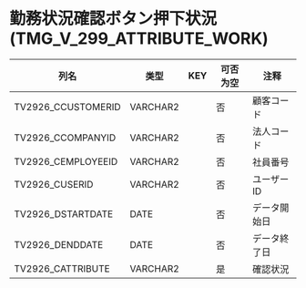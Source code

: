 # 勤務状況確認ボタン押下状況(TMG_V_299_ATTRIBUTE_WORK)
| 列名   | 类型   | KEY  | 可否为空 | 注释   |
| ---- | ---- | ---- | ---- | ---- |
|TV2926_CCUSTOMERID|VARCHAR2||否|顧客コード|
|TV2926_CCOMPANYID|VARCHAR2||否|法人コード|
|TV2926_CEMPLOYEEID|VARCHAR2||否|社員番号|
|TV2926_CUSERID|VARCHAR2||否|ユーザーID|
|TV2926_DSTARTDATE|DATE||否|データ開始日|
|TV2926_DENDDATE|DATE||否|データ終了日|
|TV2926_CATTRIBUTE|VARCHAR2||是|確認状況|
